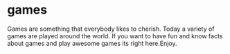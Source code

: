 # games
Games are something that everybody likes to cherish. Today a variety of games are played around the world. If you want to have fun and know facts   about games and play awesome games its right here.Enjoy.
